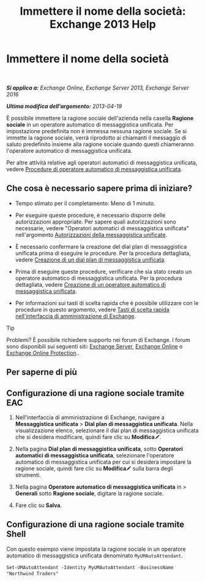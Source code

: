 ﻿---
title: 'Immettere il nome della società: Exchange 2013 Help'
TOCTitle: Immettere il nome della società
ms:assetid: a0e7cb24-0f55-442d-8ae2-21b177940b78
ms:mtpsurl: https://technet.microsoft.com/it-it/library/Ee423549(v=EXCHG.150)
ms:contentKeyID: 50555655
ms.date: 05/22/2018
mtps_version: v=EXCHG.150
ms.translationtype: MT
---

# Immettere il nome della società

 

_**Si applica a:** Exchange Online, Exchange Server 2013, Exchange Server 2016_

_**Ultima modifica dell'argomento:** 2013-04-19_

È possibile immettere la ragione sociale dell'azienda nella casella **Ragione sociale** in un operatore automatico di messaggistica unificata. Per impostazione predefinita non è immessa nessuna ragione sociale. Se si immette la ragione sociale, verrà riprodotto ai chiamanti il messaggio di saluto predefinito insieme alla ragione sociale quando questi chiameranno l'operatore automatico di messaggistica unificata.

Per altre attività relative agli operatori automatici di messaggistica unificata, vedere [Procedure di operatore automatico di messaggistica unificata](um-auto-attendant-procedures-exchange-2013-help.md).

## Che cosa è necessario sapere prima di iniziare?

  - Tempo stimato per il completamento: Meno di 1 minuto.

  - Per eseguire queste procedure, è necessario disporre delle autorizzazioni appropriate. Per sapere quali autorizzazioni sono necessarie, vedere "Operatori automatici di messaggistica unificata" nell'argomento [Autorizzazioni della messaggistica unificate](unified-messaging-permissions-exchange-2013-help.md).

  - È necessario confermare la creazione del dial plan di messaggistica unificata prima di eseguire le procedure. Per la procedura dettagliata, vedere [Creazione di un dial plan di messaggistica unificata](create-a-um-dial-plan-exchange-2013-help.md).

  - Prima di eseguire queste procedure, verificare che sia stato creato un operatore automatico di messaggistica unificata. Per la procedura dettagliata, vedere [Creazione di un operatore automatico di messaggistica unificata](create-a-um-auto-attendant-exchange-2013-help.md).

  - Per informazioni sui tasti di scelta rapida che è possibile utilizzare con le procedure in questo argomento, vedere [Tasti di scelta rapida nell'interfaccia di amministrazione di Exchange](keyboard-shortcuts-in-the-exchange-admin-center-exchange-online-protection-help.md).


> [!TIP]
> Problemi? È possibile richiedere supporto nei forum di Exchange. I forum sono disponibili sui seguenti siti: <A href="https://go.microsoft.com/fwlink/p/?linkid=60612">Exchange Server</A>, <A href="https://go.microsoft.com/fwlink/p/?linkid=267542">Exchange Online</A> o <A href="https://go.microsoft.com/fwlink/p/?linkid=285351">Exchange Online Protection</A>..



## Per saperne di più

## Configurazione di una ragione sociale tramite EAC

1.  Nell'interfaccia di amministrazione di Exchange, navigare a **Messaggistica unificata** \> **Dial plan di messaggistica unificata**. Nella visualizzazione elenco, selezionare il dial plan di messaggistica unificata che si desidera modificare, quindi fare clic su **Modifica**![Icona Modifica](images/JJ218640.6f53ccb2-1f13-4c02-bea0-30690e6ea71d(EXCHG.150).gif "Icona Modifica").

2.  Nella pagina **Dial plan di messaggistica unificata**, sotto **Operatori automatici di messaggistica unificata**, selezionare l'operatore automatico di messaggistica unificata per cui si desidera impostare la ragione sociale, quindi fare clic su **Modifica**![Icona Modifica](images/JJ218640.6f53ccb2-1f13-4c02-bea0-30690e6ea71d(EXCHG.150).gif "Icona Modifica") sulla barra degli strumenti.

3.  Nella pagina **Operatore automatico di messaggistica unificata** in \> **Generali** sotto **Ragione sociale**, digitare la ragione sociale.

4.  Fare clic su **Salva**.

## Configurazione di una ragione sociale tramite Shell

Con questo esempio viene impostata la ragione sociale in un operatore automatico di messaggistica unificata denominato `MyUMAutoAttendant`.

    Set-UMAutoAttendant -Identity MyUMAutoAttendant -BusinessName "Northwind Traders"


